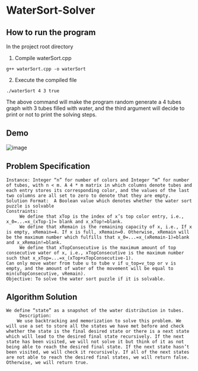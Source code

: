 # WaterSort-Solver
## How to run the program
In the project root directory
1. Compile waterSort.cpp
```
g++ waterSort.cpp -o waterSort
```
2. Execute the compiled file
```
./waterSort 4 3 true
```
The above command will make the program random generate a 4 tubes graph with 3 tubes filled with water, and the third argument will decide to print or not to print the solving steps.

## Demo
![image](https://user-images.githubusercontent.com/35865970/156897890-fffbe8bc-f58e-4512-92d3-853909fd6cec.png)


## Problem Specification
```
Instance: Integer “n” for number of colors and Integer “m” for number of tubes, with n < m. A 4 * m matrix in which columns denote tubes and each entry stores its corresponding color, and the values of the last two columns are all set to zero to denote that they are empty. 
Solution Format:  A Boolean value which denotes whether the water sort puzzle is solvable
Constraints:
     We define that xTop is the index of x’s top color entry, i.e., x_0=...=x_(xTop-1)= blank and x_xTop!=blank.
     We define that xRemain is the remaining capacity of x, i.e., If x is empty, xRemain=4. If x is full, xRemain=0. Otherwise, xRemain will be the maximum number which fulfills that x_0=...=x_(xRemain-1)=blank and x_xRemain!=blank.
     We define that xTopConsecutive is the maximum amount of top consecutive water of x, i.e., xTopConsecutive is the maximum number such that x_xTop=...=x_(xTop+xTopConsecutive-1).
Can only move water from tube u to tube v if u_top=v_top or v is empty, and the amount of water of the movement will be equal to min(uTopConsecutive, vRemain).
Objective: To solve the water sort puzzle if it is solvable. 
```
## Algorithm Solution
```
We define “state” as a snapshot of the water distribution in tubes.
     Description: 
    We use backtracking and memorization to solve this problem. We will use a set to store all the states we have met before and check whether the state is the final desired state or there is a next state which will lead to the desired final state recursively. If the next state has been visited, we will not solve it but think of it as not being able to reach the desired final state. If the next state hasn’t been visited, we will check it recursively. If all of the next states are not able to reach the desired final states, we will return false. Otherwise, we will return true.
```
